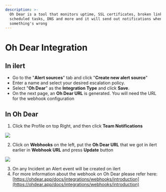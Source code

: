 ```yaml
---
description: >-
  Oh Dear is a tool that monitors uptime, SSL certificates, broken links,
  scheduled tasks, DNS and more and it will send out notifications when
  something's wrong
---
```


# Oh Dear Integration

## In ilert

* Go to the "**Alert sources**" tab and click "**Create new alert source**"
* Enter a name and select your desired escalation policy.
* Select "**Oh Dear**" as the **Integration Type** and click **Save**.
* On the next page, an **Oh Dear URL** is generated. You will need the URL for the webhook configuration

## In Oh Dear

1. Click the Profile on top Right, and then click **Team Notifications**

![](../.gitbook/assets/ohdear\_notifications.png)

2. Click on **Webhooks** on the left, put the **Oh Dear URL** that we got in ilert earlier in **Webhook URL** and press **Update** button

![](../.gitbook/assets/ohdear\_webhook.png)

3. On any Incident an Alert event will be created on ilert
4. For more information about the webhook on Oh Dear please refer here: [https://ohdear.app/docs/integrations/webhooks/introduction](https://ohdear.app/docs/integrations/webhooks/introduction)
